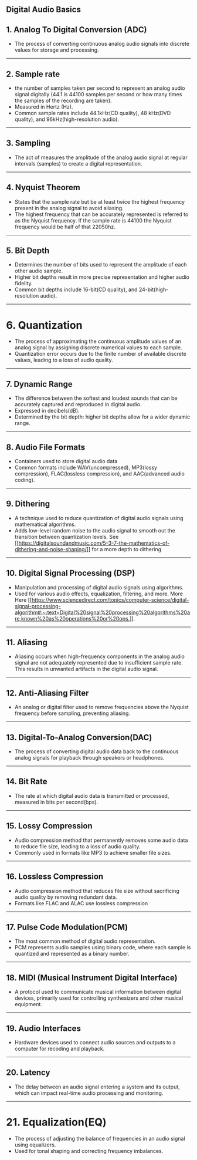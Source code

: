 
## Digital Audio Basics

## 1. Analog To Digital Conversion (ADC)

+ The process of converting continuous analog audio signals into discrete values for storage and processing.

---

## 2. Sample rate

+ the number of samples taken per second to represent an analog audio signal digitally (44.1 is 44100 samples per second or how many times the samples of the recording are taken).
+ Measured in Hertz (Hz).
+ Common sample rates include 44.1kHz(CD quality), 48 kHz(DVD quality), and 96kHz(high-resolution audio).

--- 

## 3. Sampling

+ The act of measures the amplitude of the analog audio signal at regular intervals (samples) to create a digital representation.

--- 

## 4. Nyquist Theorem

+ States that the sample rate but be at least twice the highest frequency present in the analog signal to avoid aliasing.
+ The highest frequency that can be accurately represented is referred to as the Nyquist frequency.
 If the sample rate is 44100 the Nyquist frequency would be half of that 22050hz.
 
---

## 5. Bit Depth

+ Determines the number of bits used to represent the amplitude of each other audio sample.
+ Higher bit depths result in more precise representation and higher audio fidelity.
+ Common bit depths include 16-bit(CD quality), and 24-bit(high-resolution audio).

--- 

# 6. Quantization

+ The process of approximating the continuous amplitude values of an analog signal by assigning discrete numerical values to each sample.
+ Quantization error occurs due to the finite number of available discrete values, leading to a loss of audio quality.

---

## 7. Dynamic Range

+ The difference between the softest and loudest sounds that can be accurately captured and reproduced in digital audio.
+ Expressed in decibels(dB).
+ Determined by the bit depth: higher bit depths allow for a wider dynamic range.

--- 
## 8. Audio File Formats

+ Containers used to store digital audio data
+ Common formats include WAV(uncompressed), MP3(lossy compression), FLAC(lossless compression), and AAC(advanced audio coding).

---

## 9. Dithering

+ A technique used to reduce quantization of digital audio signals using mathematical algorithms.
+ Adds low-level random noise to the audio signal to smooth out the transition between quantization levels.
See [[https://digitalsoundandmusic.com/5-3-7-the-mathematics-of-dithering-and-noise-shaping/]]
for a more depth to dithering

---

## 10. Digital Signal Processing (DSP)

+ Manipulation and processing of digital audio signals using algorithms.
+ Used for various audio effects, equalization, filtering, and more.
More Here [[https://www.sciencedirect.com/topics/computer-science/digital-signal-processing-algorithm#:~:text=Digital%20signal%20processing%20algorithms%20are,known%20as%20operations%20or%20ops.]].

---

## 11. Aliasing

+ Aliasing occurs when high-frequency components in the analog audio signal are not adequately represented due to insufficient sample rate. This results in unwanted artifacts in the digital audio signal.

--- 

## 12. Anti-Aliasing Filter

+ An analog or digital filter used to remove frequencies above the Nyquist frequency before sampling, preventing aliasing.

---

## 13. Digital-To-Analog Conversion(DAC)

+ The process of converting digital audio data back to the continuous analog signals for playback through speakers or headphones.

---

## 14. Bit Rate

+ The rate at which digital audio data is transmitted or processed, measured in bits per second(bps).

---

## 15. Lossy Compression

+ Audio compression method that permanently removes some audio data to reduce file size, leading to a loss of audio quality.
+ Commonly used in formats like MP3 to achieve smaller file sizes.

---

## 16. Lossless Compression

+ Audio compression method that reduces file size without sacrificing audio quality by removing redundant data.
+ Formats like FLAC and ALAC use lossless compression

---

## 17. Pulse Code Modulation(PCM)

+ The most common method of digital audio representation.
+ PCM represents audio samples using binary code, where each sample is quantized and represented as a binary number.

---

## 18. MIDI (Musical Instrument Digital Interface)

+ A protocol used to communicate musical information between digital devices, primarily  used for controlling synthesizers and other musical equipment.

---

## 19. Audio Interfaces

+ Hardware devices used to connect audio sources and outputs to a computer for recoding and playback.

---

## 20. Latency

+ The delay between an audio signal entering a system and its output, which can impact real-time audio processing and monitoring.

---

# 21. Equalization(EQ)

+ The process of adjusting the balance of frequencies in an audio signal using equalizers.
+ Used for tonal shaping and correcting frequency imbalances.